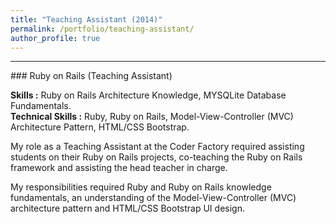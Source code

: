 ```yaml
---
title: "Teaching Assistant (2014)"
permalink: /portfolio/teaching-assistant/
author_profile: true
---
```


---------------
<p></p>
### Ruby on Rails (Teaching Assistant)
<p></p>

**Skills :** Ruby on Rails Architecture Knowledge, MYSQLite Database Fundamentals.
<br>**Technical Skills :** Ruby, Ruby on Rails, Model-View-Controller (MVC) Architecture Pattern, HTML/CSS Bootstrap.

My role as a Teaching Assistant at the Coder Factory required assisting students on their Ruby on Rails projects, co-teaching the Ruby on Rails framework and assisting the head teacher in charge. 

My responsibilities required Ruby and Ruby on Rails knowledge fundamentals, an understanding of the Model-View-Controller (MVC) architecture pattern and HTML/CSS Bootstrap UI design.